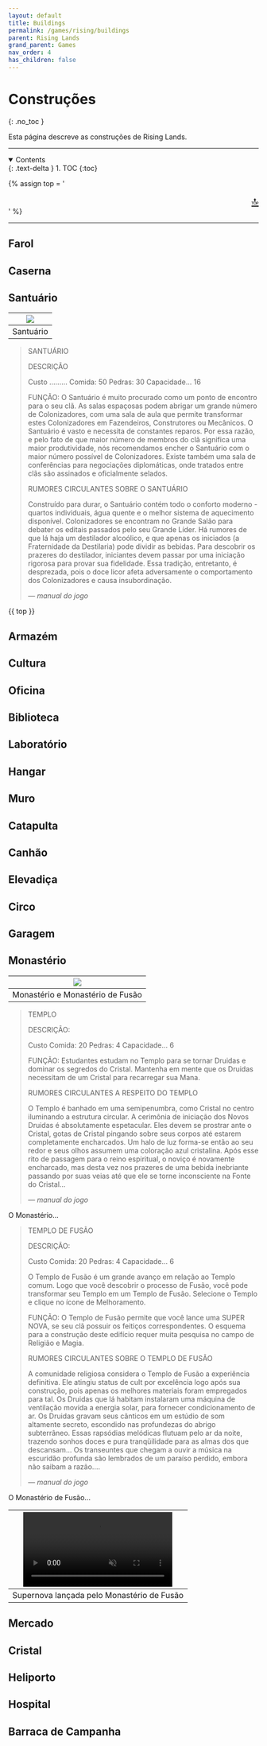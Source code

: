 ```yaml
---
layout: default
title: Buildings
permalink: /games/rising/buildings
parent: Rising Lands
grand_parent: Games
nav_order: 4
has_children: false
---
```


# Construções
{: .no_toc }

Esta página descreve as construções de Rising Lands.

--------------------------------------------------------------------------------

<details open markdown="block">
  <summary>
    Contents
  </summary>
  {: .text-delta }
1. TOC
{:toc}
</details>

{% assign top = '<div style="text-align: right; font-size: 150%"><a href="#" id="back-to-top">🔝</a></div>' %}

--------------------------------------------------------------------------------

## Farol

## Caserna

## Santuário

| ![](buildings/Santuario.gif) |
| :--------------------------: |
|          Santuário           |

> SANTUÁRIO
>
> DESCRIÇÃO
>
> Custo .........	Comida: 50	Pedras: 30
> Capacidade...	16
>
> FUNÇÃO: O Santuário é muito procurado como um ponto de encontro para o seu clã.
> As salas espaçosas podem abrigar um grande número de Colonizadores, com uma
> sala de aula que permite transformar estes Colonizadores em Fazendeiros,
> Construtores ou Mecânicos. O Santuário é vasto e necessita de constantes
> reparos. Por essa razão, e pelo fato de que maior número de membros do clã
> significa uma maior produtividade, nós recomendamos encher o Santuário com o
> maior número possível de Colonizadores. Existe também uma sala de conferências
> para negociações diplomáticas, onde tratados entre clãs são assinados e
> oficialmente selados.
>
> RUMORES CIRCULANTES SOBRE O SANTUÁRIO
>
> Construído para durar, o Santuário contém todo o conforto moderno - quartos
> individuais, água quente e o melhor sistema de aquecimento disponível.
> Colonizadores se encontram no Grande Salão para debater os editais passados
> pelo seu Grande Líder. Há rumores de que lá haja um destilador alcoólico, e que
> apenas os iniciados (a Fraternidade da Destilaria) pode dividir as bebidas.
> Para descobrir os prazeres do destilador, iniciantes devem passar por uma
> iniciação rigorosa para provar sua fidelidade. Essa tradição, entretanto, é
> desprezada, pois o doce licor afeta adversamente o comportamento dos
> Colonizadores e causa insubordinação.
>
> — *manual do jogo*

{{ top }}

## Armazém
## Cultura
## Oficina
## Biblioteca
## Laboratório
## Hangar
## Muro
## Catapulta
## Canhão
## Elevadiça
## Circo
## Garagem
## Monastério

|  ![](buildings/Monasterio.gif)   |
| :------------------------------: |
| Monastério e Monastério de Fusão |

> TEMPLO
>
> DESCRIÇÃO:
>
> Custo		Comida: 20	Pedras: 4	Capacidade...	6
>
> FUNÇÃO: Estudantes estudam no Templo para se tornar Druidas e dominar os
> segredos do Cristal. Mantenha em mente que os Druidas necessitam de um Cristal
> para recarregar sua Mana.
>
> RUMORES CIRCULANTES A RESPEITO DO TEMPLO
>
> O Templo é banhado em uma semipenumbra, como Cristal no centro iluminando a
> estrutura circular. A cerimônia de iniciação dos Novos Druidas é absolutamente
> espetacular. Eles devem se prostrar ante o Cristal, gotas de Cristal pingando
> sobre seus corpos até estarem completamente encharcados. Um halo de luz
> forma-se então ao seu redor e seus olhos assumem uma coloração azul
> cristalina. Após esse rito de passagem para o reino espiritual, o noviço é
> novamente encharcado, mas desta vez nos prazeres de uma bebida inebriante
> passando por suas veias até que ele se torne inconsciente na Fonte do
> Cristal...
>
> — *manual do jogo*

O Monastério...

> TEMPLO DE FUSÃO
>
> DESCRIÇÃO:
>
> Custo		Comida: 20	Pedras: 4 Capacidade...	6
>
> O Templo de Fusão é um grande avanço em relação ao Templo comum. Logo que você
> descobrir o processo de Fusão, você pode transformar seu Templo em um Templo
> de Fusão. Selecione o Templo e clique no ícone de Melhoramento.
>
> FUNÇÃO: O Templo de Fusão permite que você lance uma SUPER NOVA, se seu clã
> possuir os feitiços correspondentes. O esquema para a construção deste
> edifício requer muita pesquisa no campo de Religião e Magia.
>
> RUMORES CIRCULANTES SOBRE O TEMPLO DE FUSÃO
>
> A comunidade religiosa considera o Templo de Fusão a experiência definitiva.
> Ele atingiu status de cuIt por excelência logo após sua construção, pois
> apenas os melhores materiais foram empregados para tal. Os Druidas que lá
> habitam instalaram uma máquina de ventilação movida a energia solar, para
> fornecer condicionamento de ar. Os Druidas gravam seus cânticos em um estúdio
> de som altamente secreto, escondido nas profundezas do abrigo subterrâneo.
> Essas rapsódias melódicas flutuam pelo ar da noite, trazendo sonhos doces e
> pura tranqüilidade para as almas dos que descansam… Os transeuntes que chegam
> a ouvir a música na escuridão profunda são lembrados de um paraíso perdido,
> embora não saibam a razão....
>
> — *manual do jogo*

O Monastério de Fusão...

| <video autoplay muted loop playsinline controls><source src="https://raw.githubusercontent.com/nelsonspbr/nelsonspbr.github.io/master/games/rising/videos/supernova.mp4" type="video/mp4"></video> |
| :------------------------------------------------------------------------------------------------------------------------------------------------------------------------------------------------: |
|                                                                             Supernova lançada pelo Monastério de Fusão                                                                             |

## Mercado
## Cristal
## Heliporto
## Hospital
## Barraca de Campanha
